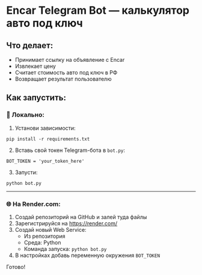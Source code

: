 # Encar Telegram Bot — калькулятор авто под ключ

## Что делает:
- Принимает ссылку на объявление с Encar
- Извлекает цену
- Считает стоимость авто под ключ в РФ
- Возвращает результат пользователю

## Как запустить:

### 🔧 Локально:
1. Установи зависимости:
```
pip install -r requirements.txt
```

2. Вставь свой токен Telegram-бота в `bot.py`:
```
BOT_TOKEN = 'your_token_here'
```

3. Запусти:
```
python bot.py
```

---

### 🌐 На Render.com:

1. Создай репозиторий на GitHub и залей туда файлы
2. Зарегистрируйся на https://render.com/
3. Создай новый Web Service:
   - Из репозитория
   - Среда: Python
   - Команда запуска: `python bot.py`
4. В настройках добавь переменную окружения `BOT_TOKEN`

Готово!
